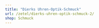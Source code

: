 ```yaml
---
title: "Dierks Uhren-Optik-Schmuck"
url: /zetel/dierks-uhren-optik-schmuck-2/
shop: Schmuck
---
```

